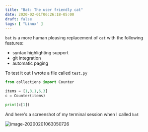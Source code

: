 ```yaml
---
title: "Bat: The user friendly cat"
date: 2020-02-01T06:26:18-05:00
draft: false
tags: [ "Linux" ]
---
```


`bat` is a more human pleasing replacement of `cat` with the following features:

- syntax highlighting support
- git integration
- automatic paging

To test it out I wrote a file called `test.py`

```python
from collections import Counter

items = [1,3,1,6,3]
c = Counter(items)

print(c[1])
```

And here's a screenshot of my terminal session when I called `bat`

![image-20200201063050726](/files/images/blog/20200201063050726.png)
